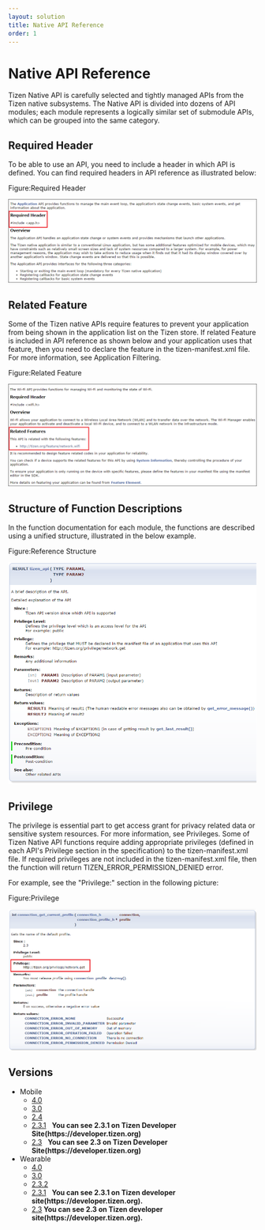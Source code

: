 ```yaml
---
layout: solution
title: Native API Reference
order: 1
---
```


# Native API Reference

Tizen Native API is carefully selected and tightly managed APIs from the Tizen native subsystems. The Native API is divided into dozens of API modules; each module represents a logically similar set of submodule APIs, which can be grouped into the same category.


## Required Header

To be able to use an API, you need to include a header in which API is defined. You can find required headers in API reference as illustrated below:

Figure:Required Header

![Required Header](media/required_header.png)


## Related Feature

Some of the Tizen native APIs require features to prevent your application from being shown in the application list on the Tizen store. If related Feature is included in API reference as shown below and your application uses that feature, then you need to declare the feature in the tizen-manifest.xml file. For more information, see Application Filtering.

Figure:Related Feature

![Related Feature](media/related_feature.png)


## Structure of Function Descriptions

In the function documentation for each module, the functions are described using a unified structure, illustrated in the below example.

Figure:Reference Structure

![Reference Structure](media/function_structure.png)


## Privilege

The privilege is essential part to get access grant for privacy related data or sensitive system resources. For more information, see Privileges.
Some of Tizen Native API functions require adding appropriate privileges (defined in each API's Privilege section in the specification) to the tizen-manifest.xml file. If required privileges are not included in the tizen-manifest.xml file, then the function will return TIZEN_ERROR_PERMISSION_DENIED error.

For example, see the "Privilege:" section in the following picture:

Figure:Privilege

![Privilege](media/native_privilege.png)


## Versions
<ul>
<li>Mobile
  <ul>
    <li><a href="launch.html?profile=mobile&version=4.0" target="api">4.0</a></li>
    <li><a href="launch.html?profile=mobile&version=3.0" target="api">3.0</a></li>
    <li><a href="launch.html?profile=mobile&version=2.4" target="api">2.4</a></li>
    <li><a href="https://developer.tizen.org/development/api-references/native-application?redirect=https://developer.tizen.org/dev-guide/2.3.1/org.tizen.native.mobile.apireference/index.html" target="api">2.3.1</a>&nbsp;&nbsp;&nbsp;<strong>You can see 2.3.1 on Tizen Developer Site(https://developer.tizen.org)</strong></li>
    <li><a href="https://developer.tizen.org/development/api-references/native-application?redirect=https://developer.tizen.org/dev-guide/2.3/org.tizen.native.mobile.apireference/index.html" target="api">2.3</a>&nbsp;&nbsp;&nbsp;<strong>You can see 2.3 on Tizen Developer Site(https://developer.tizen.org)</strong></li>
  </ul>
</li>

<li>Wearable
  <ul>
    <li><a href="launch.html?profile=wearable&version=4.0" target="api">4.0</a></li>
    <li><a href="launch.html?profile=wearable&version=3.0" target="api">3.0</a></li>
    <li><a href="launch.html?profile=wearable&version=2.3.2" target="api">2.3.2</a></li>
    <li><a href="https://developer.tizen.org/development/api-references/native-application?redirect=https://developer.tizen.org/dev-guide/2.3.1/org.tizen.native.wearable.apireference/index.html" target="api">2.3.1</a>&nbsp;&nbsp;&nbsp;<strong>You can see 2.3.1 on Tizen developer site(https://developer.tizen.org).</strong></li>
    <li><a href="https://developer.tizen.org/development/api-references/native-application?redirect=https://developer.tizen.org/dev-guide/2.3/org.tizen.native.wearable.apireference/index.html" target="api">2.3</a><strong>  You can see 2.3 on Tizen developer site(https://developer.tizen.org).</strong></li>
  </ul>
</li>

</ul>

